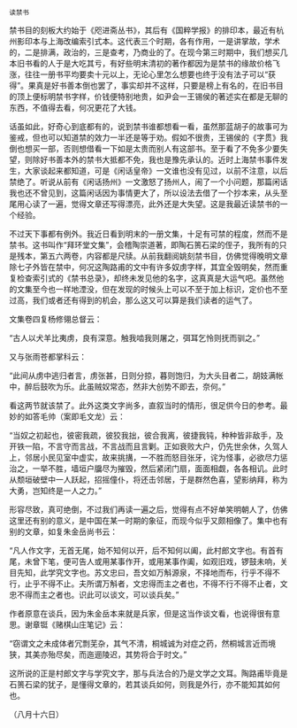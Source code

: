     读禁书 

   禁书目的刻板大约始于《咫进斋丛书》，其后有《国粹学报》的排印本，最近有杭州影印本与上海改编索引式本。这代表三个时期，各有作用，一是讲掌故，学术的，二是排满，政治的，三是查考，乃商业的了。在现今第三时期中，我们想买几本旧书看的人于是大吃其亏，有好些明末清初的著作都因为是禁书的缘故价格飞涨，往往一册书平均要卖十元以上，无论心里怎么想要也终于没有法子可以“获得”。果真是好书善本倒也罢了，事实却并不这样，只要是榜上有名的，在旧书目的顶上便标明禁书字样，价钱便特别地贵，如尹会一王锡侯的著述实在都是无聊的东西，不值得去看，何况更花了大钱。

   话虽如此，好奇心到底都有的，说到禁书谁都想看一看，虽然那蓝胡子的故事可为鉴戒，但也可以知道禁的效力一半还是等于劝。假如不很贵，王锡侯的《字贯》我倒也想买一部，否则想借看一下如是太贵而别人有这部书。至于看了不免多少要失望，则除好书善本外的禁书大抵都不免，我也是豫先承认的。近时上海禁书事件发生，大家谈起来都知道，可是《闲话皇帝》一文谁也没有见过，以前不注意，以后禁绝了。听说从前有《闲话扬州》一文激怒了扬州人，闹了一个小问题，那篇闲话我也还不曾见到，这篇闲话因为事情更大了，所以设法去借了一个抄本来，从头至尾用心读了一遍，觉得文章还写得漂亮，此外还是大失望。这是我最近读禁书的一个经验。

   不过天下事都有例外。我近日看到明末的一册文集，十足有可禁的程度，然而不是禁书。这书叫作“拜环堂文集”，会稽陶崇道著，即陶石篑石梁的侄子，我所有的只是残本，第五六两卷，内容都是尺牍。从前我翻阅姚刻禁书目，仿佛觉得晚明文章除七子外皆在禁中，何况这陶路甫的文中有许多奴虏字样，其宜全毁明矣，然而重复检查索引式的《禁书总录》，却终未发见他的名字，这真真是大运气吧。虽然他的文集至今也一样地湮没，但在发现的时候头上可以不至于加上标识，定价也不至过高，我们或者还有得到的机会，那么这又可以算是我们读者的运气了。

   文集卷四复杨修翎总督云：

   “古人以犬羊比夷虏，良有深意。触我啮我则屠之，弭耳乞怜则抚而驯之。”

   又与张雨苍都掌科云：

   “此间从虏中逃归者言，虏张甚，日则分掠，暮则饱归，为大头目者二，胡妓满帐中，醉后鼓吹为乐。此虽贼奴常态，然非大创势不即去，奈何。”

   看这两节就该禁了。此外这类文字尚多，直叙当时的情形，很足供今日的参考。最妙的如答毛帅（案即毛文龙）云：

   “当奴之初起也，彼密我疏，彼狡我拙，彼合我离，彼捷我钝，种种皆非敌手，及开铁一陷，不言守而言战，不言战而且言剿。正如衰败大户，仍先世余休，久驾人上，邻居小民见室中虚实，故来挑搆，一不胜而怒目张牙，诧为怪事，必欲尽力惩治之，一举不胜，墙垣户牖尽为摧毁，然后紧闭门扇，面面相觑，各各相讥。此时从颓垣破壁中一人跃起，招摇僮仆，将还击邻居，于是群然色喜，望影纳拜，称为大勇，岂知终是一人之力。”

   形容尽致，真可绝倒，不过我们再读一遍之后，觉得有点不好单笑明朝人了，仿佛这里还有别的意义，是中国在某一时期的象征，而现今似乎又颇相像了。集中也有别的文章，如复朱金岳尚书云：

   “凡人作文字，无首无尾，始不知何以开，后不知何以阖，此村郎文字也。有首有尾，未曾下笔，便可告人或用某事作开，或用某事作阖，如观旧戏，锣鼓未响，关目先知，此学究文字也。苏文忠曰，吾文如万斛源泉，不择地而布，行乎不得不行，止乎不得不止。夫所谓万斛者，文忠得而主之者也，不得不行不得不止者，文忠不得而主之者也。识此可以谈文，可以谈兵矣。”

   作者原意在谈兵，因为朱金岳本来就是兵家，但是这当作谈文看，也说得很有意思。谢章铤《赌棋山庄笔记》云：

   “窃谓文之未成体者冗剽芜杂，其气不清，桐城诚为对症之药，然桐城言近而境狭，其美亦殆尽矣，而迤逦陵迟，其势将合于时文。”

   这所说的正是村郎文字与学究文字，那与兵法合的乃是文学之文耳。陶路甫毕竟是石篑石梁的犹子，是懂得文章的，若其谈兵如何，则我是外行，亦不能知其如何也。

   （八月十六日）

